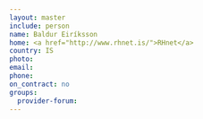 ```yaml
---
layout: master
include: person
name: Baldur Eiríksson
home: <a href="http://www.rhnet.is/">RHnet</a>
country: IS
photo:
email:
phone:
on_contract: no
groups:
  provider-forum:
---
```


